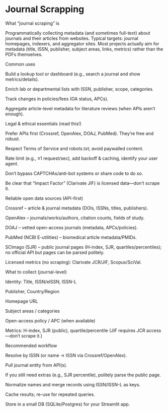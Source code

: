 # Journal Scrapping
What “journal scraping” is

Programmatically collecting metadata (and sometimes full-text) about journals and their articles from websites. Typical targets: journal homepages, indexers, and aggregator sites. Most projects actually aim for metadata (title, ISSN, publisher, subject areas, links, metrics) rather than the PDFs themselves.

Common uses

Build a lookup tool or dashboard (e.g., search a journal and show metrics/details).

Enrich lab or departmental lists with ISSN, publisher, scope, categories.

Track changes in policies/fees (OA status, APCs).

Aggregate article-level metadata for literature reviews (when APIs aren’t enough).

Legal & ethical essentials (read this!)

Prefer APIs first (Crossref, OpenAlex, DOAJ, PubMed). They’re free and robust.

Respect Terms of Service and robots.txt; avoid paywalled content.

Rate limit (e.g., ≤1 request/sec), add backoff & caching, identify your user agent.

Don’t bypass CAPTCHAs/anti-bot systems or share code to do so.

Be clear that “Impact Factor” (Clarivate JIF) is licensed data—don’t scrape it.

Reliable open data sources (API-first)

Crossref – article & journal metadata (DOIs, ISSNs, titles, publishers).

OpenAlex – journals/works/authors, citation counts, fields of study.

DOAJ – vetted open-access journals (metadata, APCs/policies).

PubMed (NCBI E-utilities) – biomedical article metadata/PMIDs.

SCImago (SJR) – public journal pages (H-index, SJR, quartiles/percentiles); no official API but pages can be parsed politely.

Licensed metrics (no scraping): Clarivate JCR/JIF, Scopus/SciVal.

What to collect (journal-level)

Identity: Title, ISSN/eISSN, ISSN-L

Publisher, Country/Region

Homepage URL

Subject areas / categories

Open-access policy / APC (when available)

Metrics: H-index, SJR (public), quartile/percentile
(JIF requires JCR access—don’t scrape it.)

Recommended workflow

Resolve by ISSN (or name → ISSN via Crossref/OpenAlex).

Pull journal entity from API(s).

If you still need extras (e.g., SJR percentile), politely parse the public page.

Normalize names and merge records using ISSN/ISSN-L as keys.

Cache results; re-use for repeated queries.

Store in a small DB (SQLite/Postgres) for your Streamlit app.
